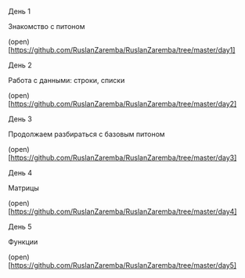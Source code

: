 День 1

Знакомство с питоном

(open)[https://github.com/RuslanZaremba/RuslanZaremba/tree/master/day1]

День 2

Работа с данными: строки, списки 

(open)[https://github.com/RuslanZaremba/RuslanZaremba/tree/master/day2]

День 3

Продолжаем разбираться с базовым питоном

(open)[https://github.com/RuslanZaremba/RuslanZaremba/tree/master/day3]

День 4 

Матрицы

(open)[https://github.com/RuslanZaremba/RuslanZaremba/tree/master/day4]

День 5 

Функции 

(open)[https://github.com/RuslanZaremba/RuslanZaremba/tree/master/day5]

